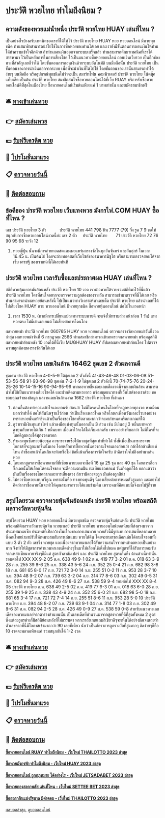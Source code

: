 # ประวัติ หวยไทย ทำไมถึงนิยม ?
## ความดังของหวยแม่น้ำหนึ่ง ประวัติ หวยไทย HUAY เล่นที่ไหน ?
เป็นอย่างไรบ้างครับเทคนิคของเราที่ได้ให้ไว้ ประวัติ หวยไทย HUAY หวย หวยออนไลน์ มีหวยทุกชนิด ท่านสมาชิกสามารถนำไปใช้ในการซื้อหวยของท่านได้เลย และเรายังมีขั้นตอนการถอนเงินให้ท่านได้ทำความเข้าใจอีกด้วย ถ้าท่านถอนเงินออกจากระบบเสร็จแล้ว ท่านสามารถศึกษาเทคนิคที่เราได้สรรหามา ไว้เป็นหลักการในการเสี่ยงโชค ไว้เป็นแนวทางซื้อหวยออนไลน์
ถอนเงินเว็บรวย เป็นอีกช่องทางที่สำคัญเลยก็ว่าได้ โดยขั้นตอนการถอนเงินด้วยระบบอัตโนมัติ บนมือถือนั้น ประวัติ หวยไทย เป็นขั้นตอนของการนำเงินออกจากระบบ เพื่อที่จะนำเงินที่ได้ไปใช้ โดยขั้นตอนของเรานั้นสามารถทำได้ง่ายๆ บนมือถือ หรืออุปกรณ์ทุกชนิดไม่ว่าจะเป็น สมาร์ทโฟน คอมพิวเตอร์ ประวัติ หวยไทย โน้ตบุ๊ค แท็บเล็ต เป็นต้น ประวัติ หวยไทย สมาชิกสนใจซื้อหวยออนไลน์ได้ที่เว็บ RUAY บริการรับซื้อหวยออนไลน์ดีที่สุดในเมืองไทย ซื้อหวยออนไลน์เริ่มต้นเพียงแค่ 1 บาทเท่านั้น และสมัครสมาชิกฟรี

## 🛎 [ทางเข้าเล่นหวย](https://bit.ly/3BG5bNw)
## 👉 [สมัครเล่นหวย](https://bit.ly/3BG5bNw)
## 💵 [รับฟรีเครดิต หวย](https://bit.ly/3C3mvgS)
## 👑 [โปรโมชั่นมาแรง](https://bit.ly/3C3mvgS)
## 📋 [ตรวจหวยวันนี้](https://bit.ly/3C3mvgS)
## 📱 [ติดต่อสอบถาม](https://bit.ly/3C3mvgS)

## ข้อดีของ ประวัติ หวยไทย เว็บแทงหวย มังกรไฟ.COM HUAY ซื้อที่ไหน ?
เลข ประวัติ หวยไทย 3 ตัว           ประวัติ หวยไทย 441 798
ฟัน 7777 (79)
วิ่ง รูด 7 9
ขอให้สนุกกับการซื้อหวยออนไลน์งวดนี้ค่ะ
เลข 2 ตัว     ประวัติ หวยไทย       71 ประวัติ หวยไทย 72 76 90 95 98
ระวัง 12
1. หวยญี่ปุ่น นั้นจะมีการถ่ายทอดสดและเผยแพร่ผลรางวัลในทุกวันจันทร์ และวันศุกร์ ในเวลา 16.45 น. เป็นต้นไป โดยจะถ่ายทอดสดที่เว็บไซต์ของธนาคารมิซูโฮ หรือสามารถตรวจสอบได้จากเว็บ เศรษฐี ของเราแห่งนี้ได้เลยทันที

## ประวัติ หวยไทย เวลารับซื้อและประกาศผล HUAY เล่นที่ไหน ?
สถิติหวยหุ้นเยอรมันย้อนหลัง ประวัติ หวยไทย 10 งวด เราชาวหวยได้รวบรวมสถิติมาไว้ที่นี่แล้ว ประวัติ หวยไทย ใครที่สนใจอยากจะตรวจความถูกต้องของรางวัล สามารถเข้ามาตรวจที่นี่ได้เลย หรือท่านสามารถนำผลหวยย้อนหลังนี้ ไปเป็นแนวทางวิเคราะห์หาเลขเด็ด ประวัติ หวยไทย แล้วนำเลขที่ได้ไปเสี่ยงโชค HUAY หวย หวยออนไลน์ มีหวยทุกชนิด ซื้อหวยหุ้นออนไลน์ ต่อไปในงวดหน้า
1. เวลา 1530 น. (หากมีการเปลี่ยนแปลงทางระบบหวยดี จะแจ้งให้ทราบล่วงหน้าก่อน 1 วัน) แทงหวยตรง ไม่มีผ่านเอเยนต์ ไม่เสี่ยงต่อการโดนโกง

ผลหวยพม่า ประวัติ หวยไทย 060765 HUAY หวย หวยออนไลน์ ตรวจผลรางวัลหวยพม่าวันนี้งวดล่าสุด ผลหวยพม่าวันที่ 6 กรกฏาคม 2566 ท่านสมาชิกสามารถเข้ามาตรวจผลหวยพม่า พร้อมดูสถิติผลหวยพม่าย้อนหลัง 10 งวดได้ที่นี่เว็บ MUGHUAY HUAY อัปเดตผลหวยพม่าก่อนใคร ไปตรวจความถูกต้องของรางวัลกันได้เลย

## ประวัติ หวยไทย เลขเงินล้าน 16462 ชุดเลข 2 ตัวผลงานดี
ชุดเด่น ประวัติ หวยไทย 4-0-5-9 ได้ชุดเลข 2 ตัวดังนี้
41-43-46-48
01-03-06-08
51-53-56-58
91-93-96-98
ชุดเด่น 7-2-1-9 ได้ชุดเลข 2 ตัวดังนี้
70-74-75-76
20-24-25-26
10-14-15-16
90-94-95-96
หากคอหวยชื่นชอบเลขเด็ดงวดนี้จากเลขเงินล้าน สามารถนำไปใช้เป็นแนวทางเสี่ยงโชคได้ และฝากติดตามหวยลาว พร้อมชุดแนวทางที่เว็บไซต์ของเราด้วย
ขอขอบคุณเจ้าของข้อมูล
ผลงานเลขเงินล้านงวด 1662 ประวัติ หวยไทย ที่ผ่านมา

1. ก่อนอื่นต้องทำความเข้าใจและยอมรับก่อนว่า ไม่มีใครคนไหนในโลกที่จะถูกหวยทุกงวด หากมีคนบอกว่าทำได้ ขอให้สันนิษฐานไว้ก่อน ว่าเป็นเรื่องเหลวไหล หรือโกหกเพื่อหวังผลอะไรบางอย่าง เพราะหวยนั้นแท้จริงแล้วเป็นเรื่องของโชคหรือลาภมากกว่าจะมากำหนดหรือกะเกณฑ์ได้
2. ดูว่าเรามีเงินทุนเท่าไหร่ แล้วลงมือแบ่งทุนนั้นออกเป็น 3 ส่วน เช่น มีเงินอยู่ 3 หมื่นบาทควรลงทุนกับหวยไม่เกิน 1 หมื่นบาท เผื่อเอาไว้จะได้ไม่เจ็บมากครับ เพราะอย่างที่บอกว่า ไม่มีใครที่จะโชคดีถูกหวยได้ทุกงวดหรอก
3. ห้ามลงทุนซื้อหวยน้อยชุด ควรกระจายซื้อให้มากชุดที่สุดเท่าที่ทำได้ ทั้งนี้เพื่อเป็นการกระจายโอกาสที่จะถูกมากขึ้นนั่นเอง โดยหลักการซื้อหวยนั้นควรถามใจตนเองก่อนว่า กล้าได้กล้าเสียแค่ไหน ถ้าซื้อมาแล้วโดนกินจะท้อหรือไม่ ข้อนี้เน้นเรื่องการวัดใจครับ ถ้าคิดว่าใจไม่ถึงอย่ามาเล่นหวย
4. โดยมากสูตรการซื้อหวยตามที่ที่เซียนหวยบอกจะซื้อที่ 16 ชุด 25 ชุด และ 40 ชุด โดยการเลือกซื้อเลขนั้นให้เลือกได้ตามใจชอบ จะตีความตามฝัน ทะเบียนรถพ่อแม่ วันเกิดลูกก็ได้ บอกแล้วว่ามันเป็นเรื่องอขงโชคลาภและการเสี่ยงดวง ถ้าเรามีดวงจะถูก มันต้องถูกสิน่า
5. ไม่ควรซื้อหวยแบบทวีคูณ เพราะนั่นคือ ทางขาดทุนดีๆ นี่เองเสี่ยงต่อการหมดตัวสูงมาก และอย่าไปคิดว่าการซื้อหวยนั้นจะทำให้คุณสามารถรวยได้แบบข้ามคืน เพราะคนที่คิดแบบนี้เจ๊งมาไม่รู้กี่ราย

## สรุปโดยรวม ตรวจหวยหุ้นจีนย้อนหลัง ประวัติ หวยไทย พร้อมสถิติผลรางวัลหวยหุ้นจีน
สรุปโดยรวม HUAY หวย หวยออนไลน์ มีหวยทุกชนิด ตรวจหวยหุ้นจีนย้อนหลัง ประวัติ หวยไทย พร้อมสถิติผลรางวัลหวยหุ้นจีน หวยมาเลย์ ประวัติ หวยไทย หวยออนไลน์ยอดนิยมที่ส่งตรงมาจาก ประเทศมาเลเซีย ประเทศที่เปิดกว้างในเรื่องของการเล่นหวย หวยตัวนี้มีรูปแบบการเล่นที่หลากหลาย ซึ่งคนไทยนำมาปรับให้เหมาะสมกับการเล่นแบบ หวยใต้ดิน โดยจะสามารถเลือกเล่นได้ตามใจชอบทั้งแบบ 3 ตัว 2 ตัว เลขวิ่ง หวยชุด และเนื่องจากหวยมาเลย์ได้รับความสนใจจากเหล่าคอหวยเป็นอย่างมาก จึงทำให้มีสูตรการคำนวนหาเลขเด็ดต่างๆขึ้นมาให้เลือกใช้เต็มไปหมด แต่สูตรที่ได้รับการยอมรับจากเหล่าเซียนหวยจริงๆก็มีแค่ สูตรกัวลาลัมเปอร์ และ ประวัติ หวยไทย สูตรเก็นติ้ง ด้านล่างนี้เท่านั้น
รอบต่อไป
XXX
XX
9-2
05 ต.ค.
638
49
9-1
02 ต.ค.
419
77
3-2
01 ต.ค.
018
63
3-9
28 ก.ย.
255
39
8-6
25 ก.ย.
338
43
5-6
24 ก.ย.
352
25
0-4
21 ก.ย.
682
98
3-8
18 ก.ย.
681
65
8-0
17 ก.ย.
721
72
3-0
14 ก.ย.
255
51
0-2
11 ก.ย.
953
28
3-7
10 ก.ย.
394
48
9-2
07 ก.ย.
739
63
3-2
04 ก.ย.
314
77
8-6
03 ก.ย.
302
49
0-5
31 ส.ค.
082
94
9-3
28 ส.ค.
426
49
8-6
27 ส.ค.
538
59
9-4
รอบต่อไป
XXX
XX
8-4
05 ประวัติ หวยไทย ต.ค.
638
49
2-5
02 ต.ค.
419
77
9-3
01 ต.ค.
018
63
6-0
28 ก.ย.
255
39
1-9
25 ก.ย.
338
43
4-9
24 ก.ย.
352
25
6-0
21 ก.ย.
682
98
5-0
18 ก.ย.
681
65
3-4
17 ก.ย.
721
72
7-4
14 ก.ย.
255
51
8-6
11 ก.ย.
953
28
5-0
10 ประวัติ หวยไทย ก.ย.
394
48
8-2
07 ก.ย.
739
63
9-1
04 ก.ย.
314
77
1-8
03 ก.ย.
302
49
8-6
31 ส.ค.
082
94
2-5
28 ส.ค.
426
49
0-9
27 ส.ค.
538
59
0-8
สำหรับแนวทางเลขเด็ดของหวยมาเลย์จากตารางด้านบนนั้น เป็นเลขเด็ดที่คำนวนมาจากสูตรหวยที่ดีที่สุดทั้งหมด 2 สูตร ซึ่งแต่ละสูตรต่างก็มีสถิติย้อนหลังที่ไม่ธรรมดา หากเราสังเกตแถบสีเขียวดีๆจะเห็นได้อย่างชัดเจนเลยว่าตัวเลขจากที่นี่มีโอกาสเข้ามากกว่า 90 เลยทีเดียว นับว่าเป็นอัตราการถูกรางวัลที่สูงมากๆ คิดง่ายๆก็คือ 10 งวดจะพลาดเพียงแค่ รวมสนุกกันได้ 1-2 งวด

## 🛎 [ทางเข้าเล่นหวย](https://bit.ly/3BG5bNw)
## 👉 [สมัครเล่นหวย](https://bit.ly/3BG5bNw)
## 💵 [รับฟรีเครดิต หวย](https://bit.ly/3C3mvgS)
## 👑 [โปรโมชั่นมาแรง](https://bit.ly/3C3mvgS)
## 📋 [ตรวจหวยวันนี้](https://bit.ly/3C3mvgS)
## 📱 [ติดต่อสอบถาม](https://bit.ly/3C3mvgS)

#### [ซื้อหวยออนไลน์ RUAY ทำไมถึงนิยม - เว็บใหม่ THAILOTTO 2023 ล่าสุด](https://atom.io/themes/ซื้อหวยออนไลน์%20ruay%20ทำไมถึงนิยม%20-%20เว็บใหม่%20thailotto%202023%20ล่าสุด)
#### [ซื้อหวยมังกรฟ้า ทำไมถึงนิยม - เว็บใหม่ HUAY 2023 ล่าสุด](https://atom.io/themes/ซื้อหวยมังกรฟ้า%20ทำไมถึงนิยม%20-%20เว็บใหม่%20huay%202023%20ล่าสุด)
#### [ซื้อหวยออนไลน์ ถูกกฎหมาย ได้อย่างไร - เว็บใหม่ JETSADABET 2023 ล่าสุด](https://atom.io/themes/ซื้อหวยออนไลน์%20ถูกกฎหมาย%20ได้อย่างไร%20-%20เว็บใหม่%20jetsadabet%202023%20ล่าสุด)
#### [ซื้อหวยกองสลากพลัส เล่นที่ไหน - เว็บใหม่ SETTEE BET 2023 ล่าสุด](https://atom.io/themes/ซื้อหวยกองสลากพลัส%20เล่นที่ไหน%20-%20เว็บใหม่%20settee%20bet%202023%20ล่าสุด)
#### [ซื้อสลากกินแบ่งรัฐบาล มีคำตอบ - เว็บใหม่ THAILOTTO 2023 ล่าสุด](https://atom.io/themes/ซื้อสลากกินแบ่งรัฐบาล%20มีคำตอบ%20-%20เว็บใหม่%20thailotto%202023%20ล่าสุด)

[ผลบอลล่าสุด](https://siamsport.tv "ผลบอลล่าสุด"), [ดูบอลออนไลน์](https://siamsport.tv/ดูบอลสด "ดูบอลออนไลน์")